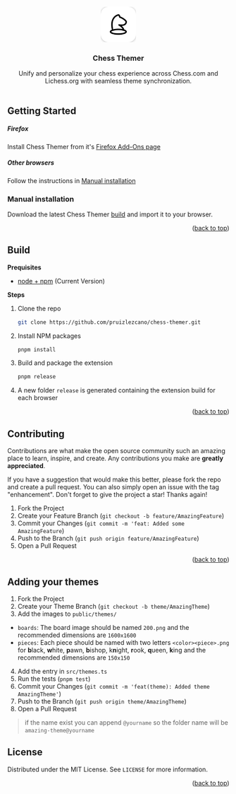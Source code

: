 <a name="readme-top"></a>

<br />
<div align="center">
  <a href="https://github.com/pruizlezcano/chess-themer">
    <img src="./public/icons/icon.png" alt="Logo" width="80" height="80">
  </a>

  <h3 align="center">Chess Themer</h3>

  <p align="center">
    Unify and personalize your chess experience across Chess.com and Lichess.org with seamless theme synchronization.
    <br />
    <br />
</div>


## Getting Started

##### Firefox

Install Chess Themer from it's [Firefox Add-Ons page](https://addons.mozilla.org/firefox/addon/chess-themer)

##### Other browsers

Follow the instructions in [Manual installation](#manual-installation)

### Manual installation

Download the latest Chess Themer [build](https://github.com/pruizlezcano/chess-themer/releases/latest) and import it to your browser.

<p align="right">(<a href="#readme-top">back to top</a>)</p>

## Build

**Prequisites**

* [node + npm](https://nodejs.org/en) (Current Version)

**Steps**

1. Clone the repo
   ```sh
   git clone https://github.com/pruizlezcano/chess-themer.git
   ```
2. Install NPM packages
   ```sh
   pnpm install
   ```
3. Build and package the extension
   ```sh
   pnpm release
   ```
4. A new folder `release` is generated containing the extension build for each browser

<p align="right">(<a href="#readme-top">back to top</a>)</p>

<!-- CONTRIBUTING -->
## Contributing

Contributions are what make the open source community such an amazing place to learn, inspire, and create. Any contributions you make are **greatly appreciated**.

If you have a suggestion that would make this better, please fork the repo and create a pull request. You can also simply open an issue with the tag "enhancement".
Don't forget to give the project a star! Thanks again!

1. Fork the Project
2. Create your Feature Branch (`git checkout -b feature/AmazingFeature`)
3. Commit your Changes (`git commit -m 'feat: Added some AmazingFeature`)
4. Push to the Branch (`git push origin feature/AmazingFeature`)
5. Open a Pull Request

<p align="right">(<a href="#readme-top">back to top</a>)</p>

## Adding your themes

1. Fork the Project
2. Create your Theme Branch (`git checkout -b theme/AmazingTheme`)
3. Add the images to `public/themes/`
  - `boards`: The board image should be named `200.png` and the recommended dimensions are `1600x1600`
  - `pieces`: Each piece should be named with two letters `<color><piece>.png` for **b**lack, **w**hite, **p**awn, **b**ishop, k**n**ight, **r**ook, **q**ueen, **k**ing and the recommended dimensions are `150x150`
4. Add the entry in `src/themes.ts`
5. Run the tests (`pnpm test`)
6. Commit your Changes (`git commit -m 'feat(theme): Added theme AmazingTheme'`)
7. Push to the Branch (`git push origin theme/AmazingTheme`)
8. Open a Pull Request

> if the name exist you can append `@yourname` so the folder name will be `amazing-theme@yourname`


<!-- LICENSE -->
## License

Distributed under the MIT License. See `LICENSE` for more information.

<p align="right">(<a href="#readme-top">back to top</a>)</p>

<!-- MARKDOWN LINKS & IMAGES -->
